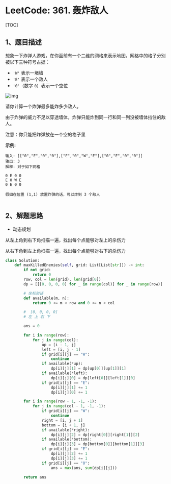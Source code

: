 # LeetCode: 361. 轰炸敌人

[TOC]

## 1、题目描述

想象一下炸弹人游戏，在你面前有一个二维的网格来表示地图，网格中的格子分别被以下三种符号占据：

-   `'W'` 表示一堵墙
-   `'E'` 表示一个敌人
-   `'0'`（数字 `0`）表示一个空位

![img](http://markdown-images-1251766755.cos.ap-beijing.myqcloud.com/notebook/2019-12-20-130307.gif)


请你计算一个炸弹最多能炸多少敌人。

由于炸弹的威力不足以穿透墙体，炸弹只能炸到同一行和同一列没被墙体挡住的敌人。

注意：你只能把炸弹放在一个空的格子里

**示例:**

```
输入: [["0","E","0","0"],["E","0","W","E"],["0","E","0","0"]]
输出: 3 
解释: 对于如下网格

0 E 0 0 
E 0 W E 
0 E 0 0

假如在位置 (1,1) 放置炸弹的话，可以炸到 3 个敌人


```



## 2、解题思路

-   动态规划

从左上角到右下角扫描一遍，找出每个点能够对左上的杀伤力

从右下角到左上角扫描一遍，找出每个点能够对右下的杀伤力





```python
class Solution:
    def maxKilledEnemies(self, grid: List[List[str]]) -> int:
        if not grid:
            return 0
        row, col = len(grid), len(grid[0])
        dp = [[[0, 0, 0, 0] for _ in range(col)] for _ in range(row)]

        # 坐标验证
        def available(m, n):
            return 0 <= m < row and 0 <= n < col

        #  [0, 0, 0, 0]
        # 左 上 右 下

        ans = 0

        for i in range(row):
            for j in range(col):
                up = [i - 1, j]
                left = [i, j - 1]
                if grid[i][j] == "W":
                    continue
                if available(*up):
                    dp[i][j][1] = dp[up[0]][up[1]][1]
                if available(*left):
                    dp[i][j][0] = dp[left[0]][left[1]][0]
                if grid[i][j] == "E":
                    dp[i][j][1] += 1
                    dp[i][j][0] += 1

        for i in range(row - 1, -1, -1):
            for j in range(col - 1, -1, -1):
                if grid[i][j] == "W":
                    continue
                right = [i, j + 1]
                bottom = [i + 1, j]
                if available(*right):
                    dp[i][j][2] = dp[right[0]][right[1]][2]
                if available(*bottom):
                    dp[i][j][3] = dp[bottom[0]][bottom[1]][3]
                if grid[i][j] == "E":
                    dp[i][j][2] += 1
                    dp[i][j][3] += 1
                if grid[i][j] == "0":
                    ans = max(ans, sum(dp[i][j]))

        return ans
```

